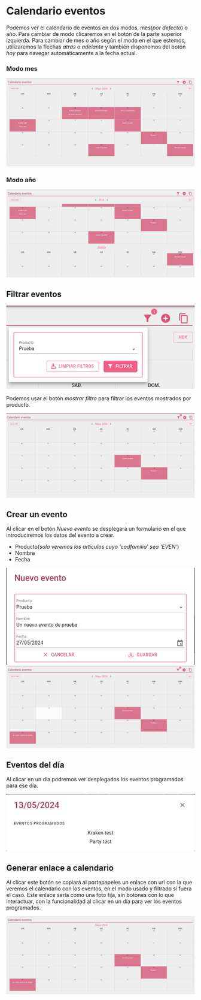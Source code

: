 # Calendario eventos

Podemos ver el calendario de eventos en dos modos, mes(*por defecto*) o año. Para cambiar de modo clicaremos en el botón de la parte superior izquierda. Para cambiar de mes o año según el modo en el que estemos, utilizaremos la flechas *atrás* o *adelante* y también disponemos del botón *hoy* para navegar automáticamente a la fecha actual.

### Modo mes

![modomes](./img/modomes.png)

### Modo año

![modoanyo](./img/modoanyo.png)

## Filtrar eventos

![filtro](./img/filtro.png)

Podemos usar el botón *mostrar filtro* para filtrar los eventos mostrados por producto.

![mesfiltrado](./img/mesfiltrado.png)


## Crear un evento

Al clicar en el botón *Nuevo evento* se desplegará un formularió en el que introduciremos los datos del evento a crear.

* Producto(*solo veremos los artículos cuyo 'codfamilia' sea 'EVEN'*)
* Nombre
* Fecha

![nuevoevento](./img/nuevoevento.png)
![mesconnuevo](./img/mesconnuevo.png)

## Eventos del día

Al clicar en un día podremos ver desplegados los eventos programados para ese día.

![eventosdia](./img/eventosdia.png)

## Generar enlace a calendario
Al clicar este botón se copiará al portapapeles un enlace con url con la que veremos el calendario con los eventos, en el modo usado y filtrado si fuera el caso. Este enlace sería como una foto fija, sin botones con lo que interactuar, con la funcionalidad al clicar en un día para ver los eventos programados.

![enlace](./img/enlace.png)
